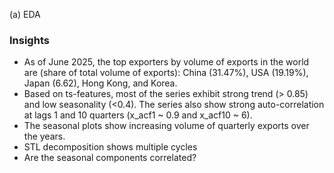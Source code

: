 (a) EDA
### Insights
* As of June 2025, the top exporters by volume of exports in the world are (share of total volume of exports): China (31.47%), USA (19.19%), Japan (6.62), Hong Kong, and Korea.
* Based on ts-features, most of the series exhibit strong trend (> 0.85) and low seasonality (<0.4). The series also show strong auto-correlation at lags 1 and 10 quarters (x_acf1 ~ 0.9 and x_acf10 ~ 6).
* The seasonal plots show increasing volume of quarterly exports over the years.
* STL decomposition shows multiple cycles
* Are the seasonal components correlated?
